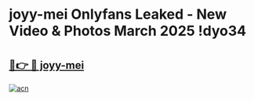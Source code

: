 # joyy-mei Onlyfans Leaked - New Video & Photos March 2025 !dyo34

# <h2><a href="https://cadty9.iuczelnia.edu.pl?title=joyy-mei&ref=dyo34">🔗👉 🔴 joyy-mei</a></h2>

[![acn](https://github.com/user-attachments/assets/0f9c940e-d8b0-45ae-aac7-cd30a18b3e1c)](https://cadty9.iuczelnia.edu.pl?title=joyy-mei&ref=dyo34)

